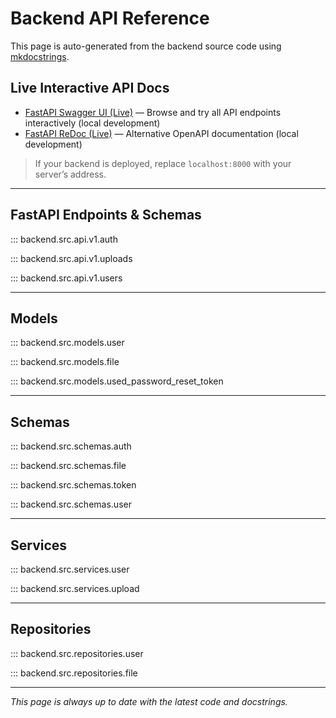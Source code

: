 # Backend API Reference

This page is auto-generated from the backend source code using [mkdocstrings](https://mkdocstrings.github.io/).

## Live Interactive API Docs

- [FastAPI Swagger UI (Live)](http://localhost:8000/docs) — Browse and try all API endpoints interactively (local development)
- [FastAPI ReDoc (Live)](http://localhost:8000/redoc) — Alternative OpenAPI documentation (local development)

> If your backend is deployed, replace `localhost:8000` with your server’s address.

---

## FastAPI Endpoints & Schemas

::: backend.src.api.v1.auth

::: backend.src.api.v1.uploads

::: backend.src.api.v1.users

---

## Models

::: backend.src.models.user

::: backend.src.models.file

::: backend.src.models.used_password_reset_token

---

## Schemas

::: backend.src.schemas.auth

::: backend.src.schemas.file

::: backend.src.schemas.token

::: backend.src.schemas.user

---

## Services

::: backend.src.services.user

::: backend.src.services.upload

---

## Repositories

::: backend.src.repositories.user

::: backend.src.repositories.file

---

*This page is always up to date with the latest code and docstrings.*
